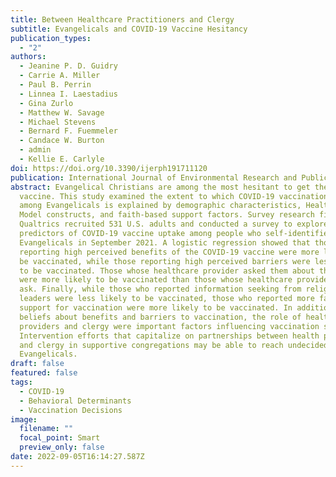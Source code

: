 ```yaml
---
title: Between Healthcare Practitioners and Clergy
subtitle: Evangelicals and COVID-19 Vaccine Hesitancy
publication_types:
  - "2"
authors:
  - Jeanine P. D. Guidry
  - Carrie A. Miller
  - Paul B. Perrin
  - Linnea I. Laestadius
  - Gina Zurlo
  - Matthew W. Savage
  - Michael Stevens
  - Bernard F. Fuemmeler
  - Candace W. Burton
  - admin
  - Kellie E. Carlyle
doi: https://doi.org/10.3390/ijerph191711120
publication: International Journal of Environmental Research and Public Health
abstract: Evangelical Christians are among the most hesitant to get the COVID-19
  vaccine. This study examined the extent to which COVID-19 vaccination uptake
  among Evangelicals is explained by demographic characteristics, Health Belief
  Model constructs, and faith-based support factors. Survey research firm
  Qualtrics recruited 531 U.S. adults and conducted a survey to explore
  predictors of COVID-19 vaccine uptake among people who self-identified as
  Evangelicals in September 2021. A logistic regression showed that those
  reporting high perceived benefits of the COVID-19 vaccine were more likely to
  be vaccinated, while those reporting high perceived barriers were less likely
  to be vaccinated. Those whose healthcare provider asked them about the vaccine
  were more likely to be vaccinated than those whose healthcare provider did not
  ask. Finally, while those who reported information seeking from religious
  leaders were less likely to be vaccinated, those who reported more faith-based
  support for vaccination were more likely to be vaccinated. In addition to
  beliefs about benefits and barriers to vaccination, the role of healthcare
  providers and clergy were important factors influencing vaccination status.
  Intervention efforts that capitalize on partnerships between health providers
  and clergy in supportive congregations may be able to reach undecided
  Evangelicals.
draft: false
featured: false
tags:
  - COVID-19
  - Behavioral Determinants
  - Vaccination Decisions
image:
  filename: ""
  focal_point: Smart
  preview_only: false
date: 2022-09-05T16:14:27.587Z
---
```

